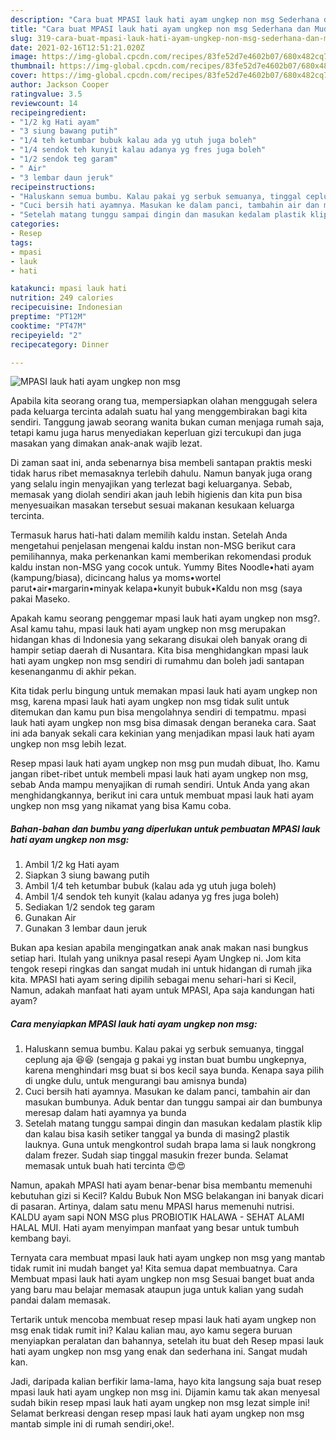 ```yaml
---
description: "Cara buat MPASI lauk hati ayam ungkep non msg Sederhana dan Mudah Dibuat"
title: "Cara buat MPASI lauk hati ayam ungkep non msg Sederhana dan Mudah Dibuat"
slug: 319-cara-buat-mpasi-lauk-hati-ayam-ungkep-non-msg-sederhana-dan-mudah-dibuat
date: 2021-02-16T12:51:21.020Z
image: https://img-global.cpcdn.com/recipes/83fe52d7e4602b07/680x482cq70/mpasi-lauk-hati-ayam-ungkep-non-msg-foto-resep-utama.jpg
thumbnail: https://img-global.cpcdn.com/recipes/83fe52d7e4602b07/680x482cq70/mpasi-lauk-hati-ayam-ungkep-non-msg-foto-resep-utama.jpg
cover: https://img-global.cpcdn.com/recipes/83fe52d7e4602b07/680x482cq70/mpasi-lauk-hati-ayam-ungkep-non-msg-foto-resep-utama.jpg
author: Jackson Cooper
ratingvalue: 3.5
reviewcount: 14
recipeingredient:
- "1/2 kg Hati ayam"
- "3 siung bawang putih"
- "1/4 teh ketumbar bubuk kalau ada yg utuh juga boleh"
- "1/4 sendok teh kunyit kalau adanya yg fres juga boleh"
- "1/2 sendok teg garam"
- " Air"
- "3 lembar daun jeruk"
recipeinstructions:
- "Haluskann semua bumbu. Kalau pakai yg serbuk semuanya, tinggal ceplung aja 😆😆 (sengaja g pakai yg instan buat bumbu ungkepnya, karena menghindari msg buat si bos kecil saya bunda. Kenapa saya pilih di ungke dulu, untuk mengurangi bau amisnya bunda)"
- "Cuci bersih hati ayamnya. Masukan ke dalam panci, tambahin air dan masukan bumbunya. Aduk bentar dan tunggu sampai air dan bumbunya meresap dalam hati ayamnya ya bunda"
- "Setelah matang tunggu sampai dingin dan masukan kedalam plastik klip dan kalau bisa kasih setiker tanggal ya bunda di masing2 plastik lauknya. Guna untuk mengkontrol sudah brapa lama si lauk nongkrong dalam frezer. Sudah siap tinggal masukin frezer bunda. Selamat memasak untuk buah hati tercinta 😍😍"
categories:
- Resep
tags:
- mpasi
- lauk
- hati

katakunci: mpasi lauk hati 
nutrition: 249 calories
recipecuisine: Indonesian
preptime: "PT12M"
cooktime: "PT47M"
recipeyield: "2"
recipecategory: Dinner

---
```



![MPASI lauk hati ayam ungkep non msg](https://img-global.cpcdn.com/recipes/83fe52d7e4602b07/680x482cq70/mpasi-lauk-hati-ayam-ungkep-non-msg-foto-resep-utama.jpg)

Apabila kita seorang orang tua, mempersiapkan olahan menggugah selera pada keluarga tercinta adalah suatu hal yang menggembirakan bagi kita sendiri. Tanggung jawab seorang  wanita bukan cuman menjaga rumah saja, tetapi kamu juga harus menyediakan keperluan gizi tercukupi dan juga masakan yang dimakan anak-anak wajib lezat.

Di zaman  saat ini, anda sebenarnya bisa membeli santapan praktis meski tidak harus ribet memasaknya terlebih dahulu. Namun banyak juga orang yang selalu ingin menyajikan yang terlezat bagi keluarganya. Sebab, memasak yang diolah sendiri akan jauh lebih higienis dan kita pun bisa menyesuaikan masakan tersebut sesuai makanan kesukaan keluarga tercinta. 

Termasuk harus hati-hati dalam memilih kaldu instan. Setelah Anda mengetahui penjelasan mengenai kaldu instan non-MSG berikut cara pemilihannya, maka perkenankan kami memberikan rekomendasi produk kaldu instan non-MSG yang cocok untuk. Yummy Bites Noodle•hati ayam (kampung/biasa), dicincang halus ya moms•wortel parut•air•margarin•minyak kelapa•kunyit bubuk•Kaldu non msg (saya pakai Maseko.

Apakah kamu seorang penggemar mpasi lauk hati ayam ungkep non msg?. Asal kamu tahu, mpasi lauk hati ayam ungkep non msg merupakan hidangan khas di Indonesia yang sekarang disukai oleh banyak orang di hampir setiap daerah di Nusantara. Kita bisa menghidangkan mpasi lauk hati ayam ungkep non msg sendiri di rumahmu dan boleh jadi santapan kesenanganmu di akhir pekan.

Kita tidak perlu bingung untuk memakan mpasi lauk hati ayam ungkep non msg, karena mpasi lauk hati ayam ungkep non msg tidak sulit untuk ditemukan dan kamu pun bisa mengolahnya sendiri di tempatmu. mpasi lauk hati ayam ungkep non msg bisa dimasak dengan beraneka cara. Saat ini ada banyak sekali cara kekinian yang menjadikan mpasi lauk hati ayam ungkep non msg lebih lezat.

Resep mpasi lauk hati ayam ungkep non msg pun mudah dibuat, lho. Kamu jangan ribet-ribet untuk membeli mpasi lauk hati ayam ungkep non msg, sebab Anda mampu menyajikan di rumah sendiri. Untuk Anda yang akan menghidangkannya, berikut ini cara untuk membuat mpasi lauk hati ayam ungkep non msg yang nikamat yang bisa Kamu coba.

<!--inarticleads1-->

##### Bahan-bahan dan bumbu yang diperlukan untuk pembuatan MPASI lauk hati ayam ungkep non msg:

1. Ambil 1/2 kg Hati ayam
1. Siapkan 3 siung bawang putih
1. Ambil 1/4 teh ketumbar bubuk (kalau ada yg utuh juga boleh)
1. Ambil 1/4 sendok teh kunyit (kalau adanya yg fres juga boleh)
1. Sediakan 1/2 sendok teg garam
1. Gunakan  Air
1. Gunakan 3 lembar daun jeruk


Bukan apa kesian apabila mengingatkan anak anak makan nasi bungkus setiap hari. Itulah yang uniknya pasal resepi Ayam Ungkep ni. Jom kita tengok resepi ringkas dan sangat mudah ini untuk hidangan di rumah jika kita. MPASI hati ayam sering dipilih sebagai menu sehari-hari si Kecil, Namun, adakah manfaat hati ayam untuk MPASI, Apa saja kandungan hati ayam? 

<!--inarticleads2-->

##### Cara menyiapkan MPASI lauk hati ayam ungkep non msg:

1. Haluskann semua bumbu. Kalau pakai yg serbuk semuanya, tinggal ceplung aja 😆😆 (sengaja g pakai yg instan buat bumbu ungkepnya, karena menghindari msg buat si bos kecil saya bunda. Kenapa saya pilih di ungke dulu, untuk mengurangi bau amisnya bunda)
1. Cuci bersih hati ayamnya. Masukan ke dalam panci, tambahin air dan masukan bumbunya. Aduk bentar dan tunggu sampai air dan bumbunya meresap dalam hati ayamnya ya bunda
1. Setelah matang tunggu sampai dingin dan masukan kedalam plastik klip dan kalau bisa kasih setiker tanggal ya bunda di masing2 plastik lauknya. Guna untuk mengkontrol sudah brapa lama si lauk nongkrong dalam frezer. Sudah siap tinggal masukin frezer bunda. Selamat memasak untuk buah hati tercinta 😍😍


Namun, apakah MPASI hati ayam benar-benar bisa membantu memenuhi kebutuhan gizi si Kecil? Kaldu Bubuk Non MSG belakangan ini banyak dicari di pasaran. Artinya, dalam satu menu MPASI harus memenuhi nutrisi. KALDU ayam sapi NON MSG plus PROBIOTIK HALAWA - SEHAT ALAMI HALAL MUI. Hati ayam menyimpan manfaat yang besar untuk tumbuh kembang bayi. 

Ternyata cara membuat mpasi lauk hati ayam ungkep non msg yang mantab tidak rumit ini mudah banget ya! Kita semua dapat membuatnya. Cara Membuat mpasi lauk hati ayam ungkep non msg Sesuai banget buat anda yang baru mau belajar memasak ataupun juga untuk kalian yang sudah pandai dalam memasak.

Tertarik untuk mencoba membuat resep mpasi lauk hati ayam ungkep non msg enak tidak rumit ini? Kalau kalian mau, ayo kamu segera buruan menyiapkan peralatan dan bahannya, setelah itu buat deh Resep mpasi lauk hati ayam ungkep non msg yang enak dan sederhana ini. Sangat mudah kan. 

Jadi, daripada kalian berfikir lama-lama, hayo kita langsung saja buat resep mpasi lauk hati ayam ungkep non msg ini. Dijamin kamu tak akan menyesal sudah bikin resep mpasi lauk hati ayam ungkep non msg lezat simple ini! Selamat berkreasi dengan resep mpasi lauk hati ayam ungkep non msg mantab simple ini di rumah sendiri,oke!.

